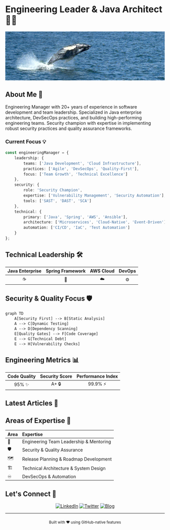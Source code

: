 # Engineering Leader & Java Architect 👨‍💻

<div align="center">
  <img src="assets/images/github-header-image.png" alt="banner" />
</div>

## About Me 🎯

Engineering Manager with 20+ years of experience in software development and team leadership. Specialized in Java enterprise architecture, DevSecOps practices, and building high-performing engineering teams. Security champion with expertise in implementing robust security practices and quality assurance frameworks.

### Current Focus 💡

```typescript
const engineeringManager = {
    leadership: {
        teams: ['Java Development', 'Cloud Infrastructure'],
        practices: ['Agile', 'DevSecOps', 'Quality-First'],
        focus: ['Team Growth', 'Technical Excellence']
    },
    security: {
        role: 'Security Champion',
        expertise: ['Vulnerability Management', 'Security Automation'],
        tools: ['SAST', 'DAST', 'SCA']
    },
    technical: {
        primary: ['Java', 'Spring', 'AWS', 'Ansible'],
        architecture: ['Microservices', 'Cloud-Native', 'Event-Driven'],
        automation: ['CI/CD', 'IaC', 'Test Automation']
    }
};
```

## Technical Leadership 🛠️

<div align="center">

| Java Enterprise | Spring Framework | AWS Cloud | DevOps |
|:-:|:-:|:-:|:-:|
| ☕ | 🍃 | ☁️ | ⚙️ |

</div>

## Security & Quality Focus 🛡️

```mermaid
graph TD
    A[Security First] --> B[Static Analysis]
    A --> C[Dynamic Testing]
    A --> D[Dependency Scanning]
    E[Quality Gates] --> F[Code Coverage]
    E --> G[Technical Debt]
    E --> H[Vulnerability Checks]
```

## Engineering Metrics 📊

<div align="center">

| Code Quality | Security Score | Performance Index |
|:-:|:-:|:-:|
| 95% ✨ | A+ 🔒 | 99.9% ⚡ |

</div>

## Latest Articles 📝

<!-- BLOG-POST-LIST:START -->
<!-- This section is automatically updated by GitHub Actions -->
<!-- BLOG-POST-LIST:END -->

## Areas of Expertise 🎯

| Area | Expertise |
|:--|:--|
| 👥 | Engineering Team Leadership & Mentoring |
| 🛡️ | Security & Quality Assurance |
| 🗺️ | Release Planning & Roadmap Development |
| 🏗️ | Technical Architecture & System Design |
| ♾️ | DevSecOps & Automation |

## Let's Connect 🤝

<div align="center">

[![LinkedIn](https://img.shields.io/badge/LinkedIn-%230077B5.svg?style=for-the-badge&logo=linkedin&logoColor=white)](https://linkedin.com/in/samarthyasaurabh)
[![Twitter](https://img.shields.io/badge/Twitter-%231DA1F2.svg?style=for-the-badge&logo=twitter&logoColor=white)](https://twitter.com/PahadiPandit)
[![Blog](https://img.shields.io/badge/Blog-%23FF5722.svg?style=for-the-badge&logo=blogger&logoColor=white)](https://blog.samarthya.me)

</div>

---

<div align="center">
  <sub>Built with ❤️ using GitHub-native features</sub>
</div>